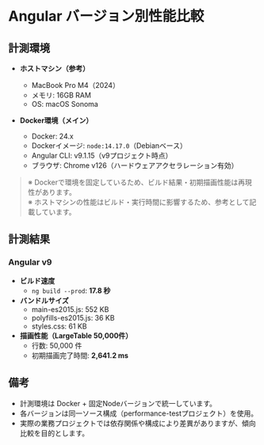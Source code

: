 # Angular バージョン別性能比較

## 計測環境
- **ホストマシン（参考）**  
  - MacBook Pro M4（2024）  
  - メモリ: 16GB RAM  
  - OS: macOS Sonoma  

- **Docker環境（メイン）**  
  - Docker: 24.x  
  - Dockerイメージ: `node:14.17.0`（Debianベース）  
  - Angular CLI: v9.1.15（v9プロジェクト時点）  
  - ブラウザ: Chrome v126（ハードウェアアクセラレーション有効）  

> ※ Dockerで環境を固定しているため、ビルド結果・初期描画性能は再現性があります。  
> ※ ホストマシンの性能はビルド・実行時間に影響するため、参考として記載しています。

## 計測結果

### Angular v9
- **ビルド速度**
  - `ng build --prod`: **17.8 秒**
- **バンドルサイズ**
  - main-es2015.js: 552 KB
  - polyfills-es2015.js: 36 KB
  - styles.css: 61 KB
- **描画性能（LargeTable 50,000件）**
  - 行数: 50,000 件
  - 初期描画完了時間: **2,641.2 ms**

## 備考
- 計測環境は Docker + 固定Nodeバージョンで統一しています。
- 各バージョンは同一ソース構成（performance-testプロジェクト）を使用。
- 実際の業務プロジェクトでは依存関係や構成により差異がありますが、傾向比較を目的とします。
